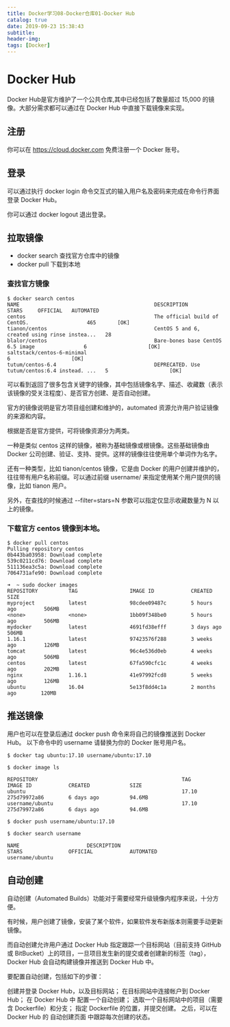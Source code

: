 ```yaml
---
title: Docker学习08-Docker仓库01-Docker Hub
catalog: true
date: 2019-09-23 15:38:43
subtitle:
header-img:
tags: [Docker]
---
```

# Docker Hub
Docker Hub是官方维护了一个公共仓库,其中已经包括了数量超过 15,000 的镜像。大部分需求都可以通过在 Docker Hub 中直接下载镜像来实现。

## 注册
你可以在 https://cloud.docker.com 免费注册一个 Docker 账号。

## 登录
可以通过执行 docker login 命令交互式的输入用户名及密码来完成在命令行界面登录 Docker Hub。

你可以通过 docker logout 退出登录。
## 拉取镜像
- docker search
查找官方仓库中的镜像
- docker pull
下载到本地

### 查找官方镜像
~~~
$ docker search centos
NAME                                            DESCRIPTION                                     STARS     OFFICIAL   AUTOMATED
centos                                          The official build of CentOS.                   465       [OK]
tianon/centos                                   CentOS 5 and 6, created using rinse instea...   28
blalor/centos                                   Bare-bones base CentOS 6.5 image                6                    [OK]
saltstack/centos-6-minimal                                                                      6                    [OK]
tutum/centos-6.4                                DEPRECATED. Use tutum/centos:6.4 instead. ...   5                    [OK]

~~~ 


可以看到返回了很多包含关键字的镜像，其中包括镜像名字、描述、收藏数（表示该镜像的受关注程度）、是否官方创建、是否自动创建。

官方的镜像说明是官方项目组创建和维护的，automated 资源允许用户验证镜像的来源和内容。

根据是否是官方提供，可将镜像资源分为两类。

一种是类似 centos 这样的镜像，被称为基础镜像或根镜像。这些基础镜像由 Docker 公司创建、验证、支持、提供。这样的镜像往往使用单个单词作为名字。

还有一种类型，比如 tianon/centos 镜像，它是由 Docker 的用户创建并维护的，往往带有用户名称前缀。可以通过前缀 username/ 来指定使用某个用户提供的镜像，比如 tianon 用户。

另外，在查找的时候通过 --filter=stars=N 参数可以指定仅显示收藏数量为 N 以上的镜像。

### 下载官方 centos 镜像到本地。

~~~
$ docker pull centos
Pulling repository centos
0b443ba03958: Download complete
539c0211cd76: Download complete
511136ea3c5a: Download complete
7064731afe90: Download complete

➜  ~ sudo docker images
REPOSITORY          TAG                 IMAGE ID            CREATED             SIZE
myproject           latest              98cdee09487c        5 hours ago         506MB
<none>              <none>              1bb09f348be0        5 hours ago         506MB
mydocker            latest              4691fd38efff        3 days ago          506MB
1.16.1              latest              97423576f288        3 weeks ago         126MB
tomcat              latest              96c4e536d0eb        4 weeks ago         506MB
centos              latest              67fa590cfc1c        4 weeks ago         202MB
nginx               1.16.1              41e97992fcd8        5 weeks ago         126MB
ubuntu              16.04               5e13f8dd4c1a        2 months ago        120MB
~~~

## 推送镜像
用户也可以在登录后通过 docker push 命令来将自己的镜像推送到 Docker Hub。
以下命令中的 username 请替换为你的 Docker 账号用户名。
~~~
$ docker tag ubuntu:17.10 username/ubuntu:17.10

$ docker image ls

REPOSITORY                                               TAG                    IMAGE ID            CREATED             SIZE
ubuntu                                                   17.10                  275d79972a86        6 days ago          94.6MB
username/ubuntu                                          17.10                  275d79972a86        6 days ago          94.6MB

$ docker push username/ubuntu:17.10

$ docker search username

NAME                      DESCRIPTION                                     STARS               OFFICIAL            AUTOMATED
username/ubuntu
~~~
## 自动创建
自动创建（Automated Builds）功能对于需要经常升级镜像内程序来说，十分方便。

有时候，用户创建了镜像，安装了某个软件，如果软件发布新版本则需要手动更新镜像。

而自动创建允许用户通过 Docker Hub 指定跟踪一个目标网站（目前支持 GitHub 或 BitBucket）上的项目，一旦项目发生新的提交或者创建新的标签（tag），Docker Hub 会自动构建镜像并推送到 Docker Hub 中。

要配置自动创建，包括如下的步骤：

创建并登录 Docker Hub，以及目标网站；
在目标网站中连接帐户到 Docker Hub；
在 Docker Hub 中 配置一个自动创建；
选取一个目标网站中的项目（需要含 Dockerfile）和分支；
指定 Dockerfile 的位置，并提交创建。
之后，可以在 Docker Hub 的 自动创建页面 中跟踪每次创建的状态。






